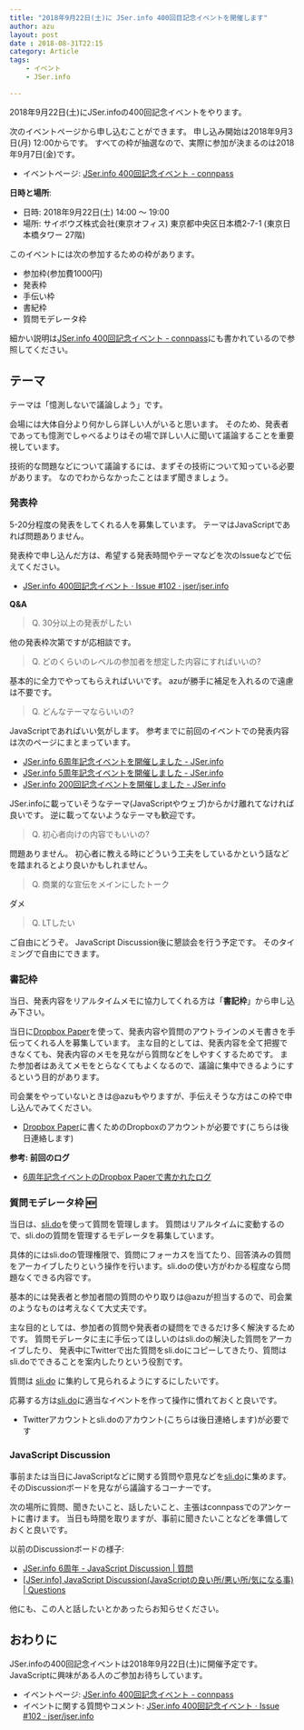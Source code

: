```yaml
---
title: "2018年9月22日(土)に JSer.info 400回目記念イベントを開催します"
author: azu
layout: post
date : 2018-08-31T22:15
category: Article
tags:
    - イベント
    - JSer.info

---
```



2018年9月22日(土)にJSer.infoの400回記念イベントをやります。

次のイベントページから申し込むことができます。
申し込み開始は2018年9月3日(月) 12:00からです。
すべての枠が抽選なので、実際に参加が決まるのは2018年9月7日(金)です。

- イベントページ: [JSer.info 400回記念イベント - connpass](https://jser.connpass.com/event/100092)

**日時と場所**:

- 日時: 2018年9月22日(土) 14:00 〜 19:00
- 場所: サイボウズ株式会社(東京オフィス) 東京都中央区日本橋2-7-1 (東京日本橋タワー 27階)

このイベントには次の参加するための枠があります。

- 参加枠(参加費1000円)
- 発表枠
- 手伝い枠
- 書紀枠
- 質問モデレータ枠

細かい説明は[JSer.info 400回記念イベント - connpass](https://jser.connpass.com/event/100092)にも書かれているので参照してください。


## テーマ

テーマは「憶測しないで議論しよう」です。

会場には大体自分より何かしら詳しい人がいると思います。
そのため、発表者であっても憶測でしゃべるよりはその場で詳しい人に聞いて議論することを重要視しています。

技術的な問題などについて議論するには、まずその技術について知っている必要があります。
なのでわからなかったことはまず聞きましょう。

### 発表枠

5-20分程度の発表をしてくれる人を募集しています。
テーマはJavaScriptであれば問題ありません。

発表枠で申し込んだ方は、希望する発表時間やテーマなどを次のIssueなどで伝えてください。

- [JSer.info 400回記念イベント · Issue #102 · jser/jser.info](https://github.com/jser/jser.info/issues/102)

**Q&A**

> Q. 30分以上の発表がしたい

他の発表枠次第ですが応相談です。

> Q. どのくらいのレベルの参加者を想定した内容にすればいいの?

基本的に全力でやってもらえればいいです。
azuが勝手に補足を入れるので遠慮は不要です。

> Q. どんなテーマならいいの?

JavaScriptであればいい気がします。
参考までに前回のイベントでの発表内容は次のページにまとまっています。

- [JSer.info 6周年記念イベントを開催しました - JSer.info](https://jser.info/2017/01/15/jser-info-6years/)
- [JSer.info 5周年記念イベントを開催しました - JSer.info](https://jser.info/2016/01/16/jser-5years/)
- [JSer.info 200回記念イベントを開催しました - JSer.info](https://jser.info/2014/11/02/jser200/)

JSer.infoに載っていそうなテーマ(JavaScriptやウェブ)からかけ離れてなければ良いです。
逆に載ってないようなテーマも歓迎です。

> Q. 初心者向けの内容でもいいの?

問題ありません。
初心者に教える時にどういう工夫をしているかという話などを踏まれるとより良いかもしれません。

> Q. 商業的な宣伝をメインにしたトーク

ダメ

> Q. LTしたい

ご自由にどうぞ。
JavaScript Discussion後に懇談会を行う予定です。
そのタイミングで自由にできます。

### 書記枠

当日、発表内容をリアルタイムメモに協力してくれる方は「**書記枠**」から申し込み下さい。

当日に[Dropbox Paper](https://www.dropbox.com/ja/paper)を使って、発表内容や質問のアウトラインのメモ書きを手伝ってくれる人を募集しています。
主な目的としては、発表内容を全て把握できなくても、発表内容のメモを見ながら質問などをしやすくするためです。
また参加者はあえてメモをとらなくてもよくなるので、議論に集中できるようにするという目的があります。

司会業をやっていないときは@azuもやりますが、手伝えそうな方はこの枠で申し込んでみてください。

- [Dropbox Paper](https://www.dropbox.com/ja/paper)に書くためのDropboxのアカウントが必要です(こちらは後日連絡します)

**参考: 前回のログ**

- [6周年記念イベントのDropbox Paperで書かれたログ](https://paper.dropbox.com/doc/JSer.info-6-4ko0NvdzqpYj5Rt6TvdJi)

### 質問モデレータ枠 🆕

当日は、[sli.do][]を使って質問を管理します。
質問はリアルタイムに変動するので、sli.doの質問を管理するモデレータを募集しています。

具体的にはsli.doの管理権限で、質問にフォーカスを当てたり、回答済みの質問をアーカイブしたりという操作を行います。sli.doの使い方がわかる程度なら問題なくできる内容です。

基本的には発表者と参加者間の質問のやり取りは@azuが担当するので、司会業のようなものは考えなくて大丈夫です。

主な目的としては、参加者の質問や発表者の疑問をできるだけ多く解決するためです。
質問モデレータに主に手伝ってほしいのはsli.doの解決した質問をアーカイブしたり、
発表中にTwitterで出た質問をsli.doにコピーしてきたり、質問はsli.doでできることを案内したりという役割です。

質問は [sli.do][] に集約して見られるようにするにしたいです。

応募する方は[sli.do][]に適当なイベントを作って操作に慣れておくと良いです。

- Twitterアカウントとsli.doのアカウント(こちらは後日連絡します)が必要です

### JavaScript Discussion

事前または当日にJavaScriptなどに関する質問や意見などを[sli.do](https://sli.do/)に集めます。そのDiscussionボードを見ながら議論するコーナーです。

次の場所に質問、聞きたいこと、話したいこと、主張はconnpassでのアンケートに書けます。
当日も時間を取りますが、事前に聞きたいことなどを準備しておくと良いです。

以前のDiscussionボードの様子:

- [JSer.info 6周年 - JavaScript Discussion | 質問](https://app.sli.do/event/bkry5ojl/questions)
- [\[JSer.info\] JavaScript Discussion(JavaScriptの良い所/悪い所/気になる事) | Questions](https://app.sli.do/event/0egbwyxz/questions)

他にも、この人と話したいとかあったらお知らせください。

## おわりに

JSer.infoの400回記念イベントは2018年9月22日(土)に開催予定です。
JavaScriptに興味がある人のご参加お待ちしています。

- イベントページ: [JSer.info 400回記念イベント - connpass](https://jser.connpass.com/event/100092)
- イベントに関する質問やコメント: [JSer.info 400回記念イベント · Issue #102 · jser/jser.info](https://github.com/jser/jser.info/issues/102)


[sli.do]: https://sli.do/


